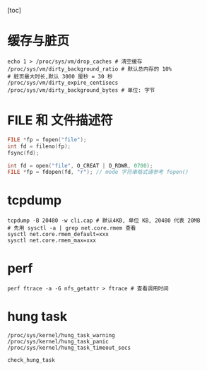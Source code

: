 [toc]

# 缓存与脏页

```shell
echo 1 > /proc/sys/vm/drop_caches # 清空缓存
/proc/sys/vm/dirty_background_ratio # 默认总内存的 10%
# 脏页最大时长,默认 3000 厘秒 = 30 秒
/proc/sys/vm/dirty_expire_centisecs
/proc/sys/vm/dirty_background_bytes # 单位: 字节
```

# FILE 和 文件描述符

```c
FILE *fp = fopen("file");
int fd = fileno(fp);
fsync(fd);

int fd = open("file", O_CREAT | O_RDWR, 0700);
FILE *fp = fdopen(fd, "r"); // mode 字符串格式请参考 fopen()
```

# tcpdump

```shell
tcpdump -B 20480 -w cli.cap # 默认4KB, 单位 KB, 20480 代表 20MB
# 先用 sysctl -a | grep net.core.rmem 查看
sysctl net.core.rmem_default=xxx
sysctl net.core.rmem_max=xxx
```

# perf

```shell
perf ftrace -a -G nfs_getattr > ftrace # 查看调用时间
```

# hung task

```shell
/proc/sys/kernel/hung_task_warning
/proc/sys/kernel/hung_task_panic
/proc/sys/kernel/hung_task_timeout_secs
```

```c
check_hung_task
```
